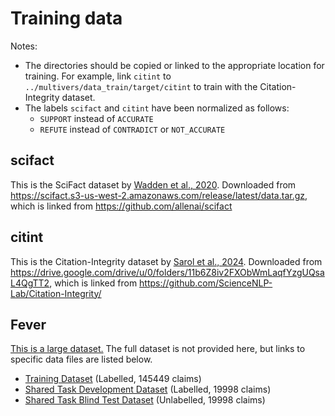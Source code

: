 # Training data

Notes:
- The directories should be copied or linked to the appropriate location for training.
  For example, link `citint` to `../multivers/data_train/target/citint` to train with the Citation-Integrity dataset.
- The labels `scifact` and `citint` have been normalized as follows:
  - `SUPPORT` instead of `ACCURATE`
  - `REFUTE` instead of `CONTRADICT` or `NOT_ACCURATE`

## scifact

This is the SciFact dataset by [Wadden et al., 2020](https://arxiv.org/abs/2004.14974).
Downloaded from https://scifact.s3-us-west-2.amazonaws.com/release/latest/data.tar.gz, which is linked from https://github.com/allenai/scifact

## citint

This is the Citation-Integrity dataset by [Sarol et al., 2024](https://doi.org/10.1093/bioinformatics/btae420).
Downloaded from https://drive.google.com/drive/u/0/folders/11b6Z8iv2FXObWmLaqfYzgUQsaL4QgTT2, which is linked from https://github.com/ScienceNLP-Lab/Citation-Integrity/

## Fever

[This is a large dataset.](https://fever.ai/dataset/fever.html.)
The full dataset is not provided here, but links to specific data files are listed below.

- [Training Dataset](https://fever.ai/download/fever/train.jsonl) (Labelled, 145449 claims)
- [Shared Task Development Dataset](https://fever.ai/download/fever/shared_task_dev.jsonl) (Labelled, 19998 claims)
- [Shared Task Blind Test Dataset](https://fever.ai/download/fever/shared_task_test.jsonl) (Unlabelled, 19998 claims)
